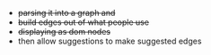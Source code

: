 - ~~parsing it into a graph and~~
- ~~build edges out of what people use~~
- ~~displaying as dom nodes~~
- then allow suggestions to make suggested edges

